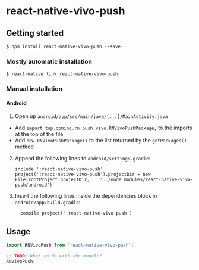 
# react-native-vivo-push

## Getting started

`$ npm install react-native-vivo-push --save`

### Mostly automatic installation

`$ react-native link react-native-vivo-push`

### Manual installation


#### Android

1. Open up `android/app/src/main/java/[...]/MainActivity.java`
  - Add `import top.cpming.rn.push.vivo.RNVivoPushPackage;` to the imports at the top of the file
  - Add `new RNVivoPushPackage()` to the list returned by the `getPackages()` method
2. Append the following lines to `android/settings.gradle`:
  	```
  	include ':react-native-vivo-push'
  	project(':react-native-vivo-push').projectDir = new File(rootProject.projectDir, 	'../node_modules/react-native-vivo-push/android')
  	```
3. Insert the following lines inside the dependencies block in `android/app/build.gradle`:
  	```
      compile project(':react-native-vivo-push')
  	```


## Usage
```javascript
import RNVivoPush from 'react-native-vivo-push';

// TODO: What to do with the module?
RNVivoPush;
```
  